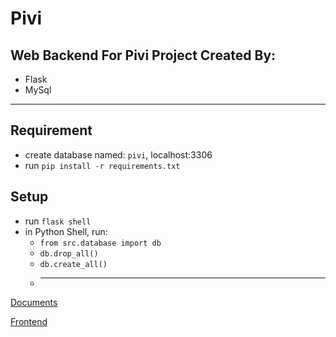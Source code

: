 # Pivi
## Web Backend For Pivi Project Created By:
- Flask
- MySql
***
## Requirement
- create database named: `pivi`, localhost:3306
- run `pip install -r requirements.txt`
## Setup
- run `flask shell`
- in Python Shell, run:
  - `from src.database import db`
  - `db.drop_all()`
  - `db.create_all()`
  - ***
[Documents](https://drive.google.com/drive/folders/1TWhOjl-WxFf7kt8JWoqCaPvLCfSErfX1?usp=sharing)

[Frontend](https://github.com/hqvjet/Pivi---frontend)